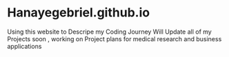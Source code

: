 # Hanayegebriel.github.io
  Using this website to Descripe my Coding Journey 
  Will Update all of my Projects soon , working on Project plans for medical research and business applications 
